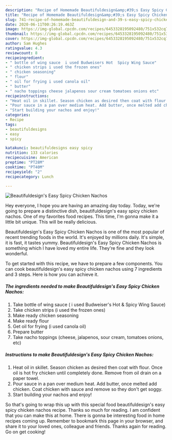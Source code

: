 ```yaml
---
description: "Recipe of Homemade Beautifuldesign&amp;#39;s Easy Spicy Chicken Nachos"
title: "Recipe of Homemade Beautifuldesign&amp;#39;s Easy Spicy Chicken Nachos"
slug: 741-recipe-of-homemade-beautifuldesign-and-39-s-easy-spicy-chicken-nachos
date: 2020-06-11T00:26:19.463Z
image: https://img-global.cpcdn.com/recipes/6453328195092480/751x532cq70/beautifuldesigns-easy-spicy-chicken-nachos-recipe-main-photo.jpg
thumbnail: https://img-global.cpcdn.com/recipes/6453328195092480/751x532cq70/beautifuldesigns-easy-spicy-chicken-nachos-recipe-main-photo.jpg
cover: https://img-global.cpcdn.com/recipes/6453328195092480/751x532cq70/beautifuldesigns-easy-spicy-chicken-nachos-recipe-main-photo.jpg
author: Sam Hughes
ratingvalue: 4.3
reviewcount: 8
recipeingredient:
- " bottle of wing sauce  i used Budweisers Hot  Spicy Wing Sauce"
- " chicken strips i used the frozen ones"
- " chicken seasoning"
- " flour"
- " oil for frying i used canola oil"
- " butter"
- " nacho toppings cheese jalapenos sour cream tomatoes onions etc"
recipeinstructions:
- "Heat oil in skillet. Season chicken as desired then coat with flour. Once oil is hot fry chicken until completely done. Remove from oil drain on a paper towel."
- "Pour sauce in a pan over medium heat. Add butter, once melted add chicken. Coat chicken with sauce and remove so they don&#39;t get soggy."
- "Start building your nachos and enjoy!"
categories:
- Recipe
tags:
- beautifuldesigns
- easy
- spicy

katakunci: beautifuldesigns easy spicy 
nutrition: 133 calories
recipecuisine: American
preptime: "PT28M"
cooktime: "PT40M"
recipeyield: "2"
recipecategory: Lunch

---
```



![Beautifuldesign&#39;s Easy Spicy Chicken Nachos](https://img-global.cpcdn.com/recipes/6453328195092480/751x532cq70/beautifuldesigns-easy-spicy-chicken-nachos-recipe-main-photo.jpg)

Hey everyone, I hope you are having an amazing day today. Today, we're going to prepare a distinctive dish, beautifuldesign&#39;s easy spicy chicken nachos. One of my favorites food recipes. This time, I'm gonna make it a little bit unique. This will be really delicious.

Beautifuldesign&#39;s Easy Spicy Chicken Nachos is one of the most popular of recent trending foods in the world. It's enjoyed by millions daily. It's simple, it is fast, it tastes yummy. Beautifuldesign&#39;s Easy Spicy Chicken Nachos is something which I have loved my entire life. They're fine and they look wonderful.




To get started with this recipe, we have to prepare a few components. You can cook beautifuldesign&#39;s easy spicy chicken nachos using 7 ingredients and 3 steps. Here is how you can achieve it.

<!--inarticleads1-->

##### The ingredients needed to make Beautifuldesign&#39;s Easy Spicy Chicken Nachos:

1. Take  bottle of wing sauce ( i used Budweiser&#39;s Hot &amp; Spicy Wing Sauce)
1. Take  chicken strips (i used the frozen ones)
1. Make ready  chicken seasoning
1. Make ready  flour
1. Get  oil for frying (i used canola oil)
1. Prepare  butter
1. Take  nacho toppings (cheese, jalapenos, sour cream, tomatoes onions, etc)




<!--inarticleads2-->

##### Instructions to make Beautifuldesign&#39;s Easy Spicy Chicken Nachos:

1. Heat oil in skillet. Season chicken as desired then coat with flour. Once oil is hot fry chicken until completely done. Remove from oil drain on a paper towel.
1. Pour sauce in a pan over medium heat. Add butter, once melted add chicken. Coat chicken with sauce and remove so they don&#39;t get soggy.
1. Start building your nachos and enjoy!




So that's going to wrap this up with this special food beautifuldesign&#39;s easy spicy chicken nachos recipe. Thanks so much for reading. I am confident that you can make this at home. There is gonna be interesting food in home recipes coming up. Remember to bookmark this page in your browser, and share it to your loved ones, colleague and friends. Thanks again for reading. Go on get cooking!
